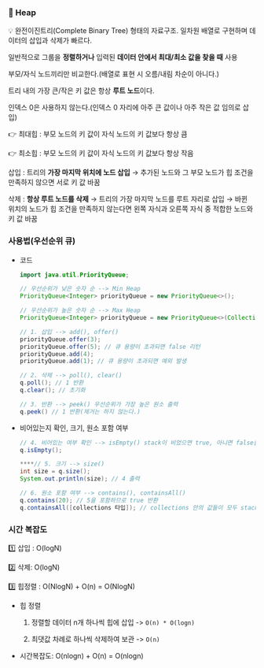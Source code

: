 ### 🎈 Heap

<aside>
💡 완전이진트리(Complete Binary Tree) 형태의 자료구조. 일차원 배열로 구현하며 데이터의 삽입과 삭제가 빠르다.

</aside>

일반적으로 그룹을 **정렬하거나** 입력된 **데이터 안에서 최대/최소 값을 찾을 때** 사용

부모/자식 노드끼리만 비교한다.(배열로 표현 시 오름/내림 차순이 아니다.)

트리 내의 가장 큰/작은 키 값은 항상 **루트 노드**이다.

인덱스 0은 사용하지 않는다.(인덱스 0 자리에 아주 큰 값이나 아주 작은 값 임의로 삽입)

👉 최대힙 : 부모 노드의 키 값이 자식 노드의 키 값보다 항상 큼

👉 최소힙 : 부모 노드의 키 값이 자식 노드의 키 값보다 항상 작음

삽입 : 트리의 **가장 마지막 위치에 노드 삽입** → 추가된 노드와 그 부모 노드가 힙 조건을 만족하지 않으면 서로 키 값 바꿈

삭제 : **항상 루트 노드를 삭제** → 트리의 가장 마지막 노드를 루트 자리로 삽입 → 바뀐 위치의 노드가 힙 조건을 만족하지 않는다면 왼쪽 자식과 오른쪽 자식 중 적합한 노드와 키 값 바꿈

### 사용법(우선순위 큐)

- 코드

    ```java
    import java.util.PriorityQueue;
    
    // 우선순위가 낮은 숫자 순 --> Min Heap
    PriorityQueue<Integer> priorityQueue = new PriorityQueue<>();
    
    // 우선순위가 높은 숫자 순 --> Max Heap
    PriorityQueue<Integer> priorityQueue = new PriorityQueue<>(Collections.reverseOrder());
    
    // 1. 삽입 --> add(), offer()
    priorityQueue.offer(3);
    priorityQueue.offer(5); // 큐 용량이 초과되면 false 리턴
    priorityQueue.add(4);
    priorityQueue.add(1); // 큐 용량이 초과되면 예외 발생
    
    // 2. 삭제 --> poll(), clear()
    q.poll(); // 1 반환
    q.clear(); // 초기화
    
    // 3. 반환 --> peek() 우선순위가 가장 높은 원소 출력
    q.peek() // 1 반환(제거는 하지 않는다.)
    ```

- 비어있는지 확인, 크기, 원소 포함 여부

    ```java
    // 4. 비어있는 여부 확인 --> isEmpty() stack이 비었으면 true, 아니면 false를 반환한다.
    q.isEmpty();
    
    ****// 5. 크기 --> size()
    int size = q.size();
    System.out.println(size); // 4 출력
    
    // 6. 원소 포함 여부 --> contains(), containsAll()
    q.contains(20); // 5을 포함하므로 true 반환
    q.containsAll([collections 타입]); // collections 안의 값들이 모두 stack 안에 있으면 true, 아니면 false 반환
    ```


### 시간 복잡도

1️⃣ 삽입 : O(logN)

2️⃣ 삭제: O(logN)

3️⃣ 힙정렬 : O(NlogN) + O(n) = O(NlogN)

- 힙 정렬

    1) 정렬할 데이터 n개 하나씩 힙에 삽입 -> `O(n) * O(logn)`

    2) 최댓값 차례로 하나씩 삭제하여 보관 -> `O(n)`

- 시간복잡도: O(nlogn) + O(n) = O(nlogn)